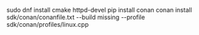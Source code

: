 

sudo dnf install cmake httpd-devel
pip install conan
conan install sdk/conan/conanfile.txt --build missing --profile sdk/conan/profiles/linux.cpp
